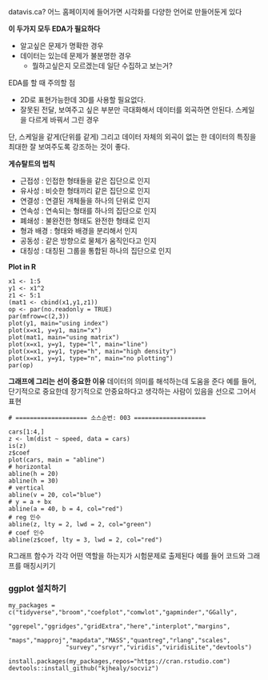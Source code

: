datavis.ca? 어느 홈페이지에 들어가면 시각화를 다양한 언어로 만들어둔게 있다

**이 두가지 모두 EDA가 필요하다**
* 알고싶은 문제가 명확한 경우
* 데이터는 있는데 문제가 불분명한 경우
	* 뭘하고싶은지 모르겠는데 일단 수집하고 보는거?


EDA를 할 때 주의할 점
* 2D로 표현가능한데 3D를 사용할 필요없다.
* 잘못된 전달, 보여주고 싶은 부분만 극대화해서 데이터를 외곡하면 안된다. 스케일을 다르게 바꿔서 그린 경우

단, 스케일을 같게(단위를 같게) 그리고 데이터 자체의 외곡이 없는 한 데이터의 특징을 최대한 잘 보여주도록 강조하는 것이 좋다.

**게슈탈트의 법칙**
* 근접성 : 인접한 형태들을 같은 집단으로 인지
* 유사성 : 비슷한 형태끼리 같은 집단으로 인지
* 연결성 : 연결된 개체들을 하나의 단위로 인지
* 연속성 : 연속되는 형태를 하나의 집단으로 인지
* 폐쇄성 : 불완전한 형태도 완전한 형태로 인지
* 형과 배경 : 형태와 배경을 분리해서 인지
* 공동성 :  같은 방향으로 물체가 움직인다고 인지
* 대칭성 : 대칭된 그룹을 통합된 하나의 집단으로 인지

**Plot in R**
```
x1 <- 1:5
y1 <- x1^2
z1 <- 5:1
(mat1 <- cbind(x1,y1,z1))
op <- par(no.readonly = TRUE)
par(mfrow=c(2,3))
plot(y1, main="using index")
plot(x=x1, y=y1, main="x")
plot(mat1, main="using matrix")
plot(x=x1, y=y1, type="l", main="line")
plot(x=x1, y=y1, type="h", main="high density")
plot(x=x1, y=y1, type="n", main="no plotting")
par(op)

```

**그래프에 그리는 선이 중요한 이유**
데이터의 의미를 해석하는데 도움을 준다
예를 들어, 단기적으로 중요한데 장기적으로 안중요하다고 생각하는 사람이 있음을 선으로 그어서 표현
```
# ==================== 소스순번: 003 ==================== 

cars[1:4,]
z <- lm(dist ~ speed, data = cars)
is(z)
z$coef
plot(cars, main = "abline")
# horizontal
abline(h = 20)
abline(h = 30)
# vertical
abline(v = 20, col="blue")
# y = a + bx
abline(a = 40, b = 4, col="red")
# reg 인수
abline(z, lty = 2, lwd = 2, col="green")
# coef 인수
abline(z$coef, lty = 3, lwd = 2, col="red")
```

R그래프 함수가 각각 어떤 역할을 하는지가 시험문제로 출제된다
예를 들어 코드와 그래프를 매칭시키기

### ggplot 설치하기
```
my_packages = c("tidyverse","broom","coefplot","comwlot","gapminder","GGally",
                "ggrepel","ggridges","gridExtra","here","interplot","margins",
                "maps","mapproj","mapdata","MASS","quantreg","rlang","scales",
                "survey","srvyr","viridis","viridisLite","devtools")

install.packages(my_packages,repos="https://cran.rstudio.com")
devtools::install_github("kjhealy/socviz")
```
<!--stackedit_data:
eyJoaXN0b3J5IjpbLTc1OTY3MTM3MCwtMzUxMTMyOTk1LC04Nj
gzODkwNzUsLTM0OTMzODcwOSwtODAwMDA3MTk2LC0yMDQ5MDMy
MjM2LC0zNDI0NjI0NDldfQ==
-->
